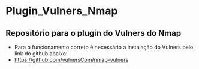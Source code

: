 # Plugin_Vulners_Nmap
## Repositório para o plugin do Vulners do Nmap
- Para o funcionamento correto é necessário a instalação do Vulners pelo link do github abaixo:
- https://github.com/vulnersCom/nmap-vulners

